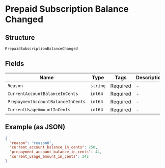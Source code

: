 
# Prepaid Subscription Balance Changed

## Structure

`PrepaidSubscriptionBalanceChanged`

## Fields

| Name | Type | Tags | Description |
|  --- | --- | --- | --- |
| `Reason` | `string` | Required | - |
| `CurrentAccountBalanceInCents` | `int64` | Required | - |
| `PrepaymentAccountBalanceInCents` | `int64` | Required | - |
| `CurrentUsageAmountInCents` | `int64` | Required | - |

## Example (as JSON)

```json
{
  "reason": "reason8",
  "current_account_balance_in_cents": 250,
  "prepayment_account_balance_in_cents": 44,
  "current_usage_amount_in_cents": 242
}
```

